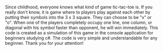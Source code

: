 Since childhood, everyone knows what kind of game tic-tac-toe is. If you really don't know, it is game where to players play against each other by putting their symbols into the 3 x 3 square. They can choose to be "x" or "o". When one of the players completely occupy one line, one column, or diagonal with his symbol faster than opponent, he will win immediately. This code is created as a simulation of this game in the console application for beginners studying c#. The code is very simple and understandable for any beginner. Thank you for your attention!
